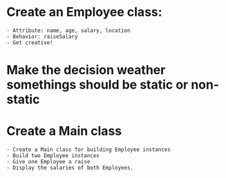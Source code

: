 # Create an Employee class:

    - Attribute: name, age, salary, location
    - Behavior: raiseSalary
    - Get creative!

# Make the decision weather somethings should be static or non-static

# Create a Main class

    - Create a Main class for building Employee instances
    - Build two Employee instances
    - Give one Employee a raise
    - Display the salaries of both Employees.
